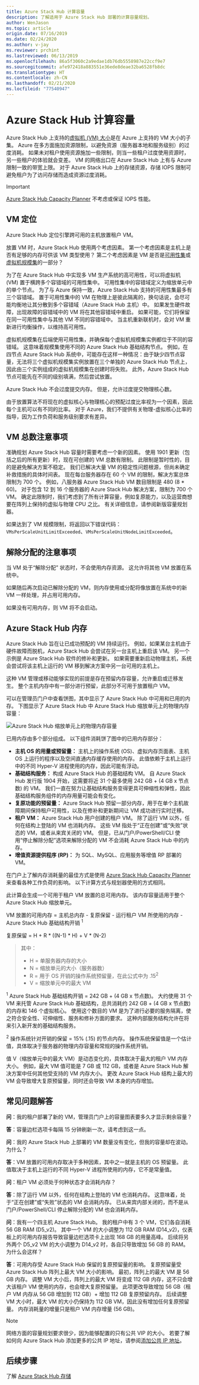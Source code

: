 ```yaml
---
title: Azure Stack Hub 计算容量
description: 了解适用于 Azure Stack Hub 部署的计算容量规划。
author: WenJason
ms.topic: article
origin.date: 07/16/2019
ms.date: 02/24/2020
ms.author: v-jay
ms.reviewer: prchint
ms.lastreviewed: 06/13/2019
ms.openlocfilehash: 86a5f3060c2a9edae1db76db5558987e22ccf9e7
ms.sourcegitcommit: afe972418a883551e36ede8deae32ba6528fb8dc
ms.translationtype: HT
ms.contentlocale: zh-CN
ms.lasthandoff: 02/21/2020
ms.locfileid: "77540947"
---
```

# <a name="azure-stack-hub-compute-capacity"></a>Azure Stack Hub 计算容量

Azure Stack Hub 上支持的[虚拟机 (VM) 大小](/azure-stack/user/azure-stack-vm-sizes)是在 Azure 上支持的 VM 大小的子集。 Azure 在多方面施加资源限制，以避免资源（服务器本地和服务级别）的过度消耗。 如果未对租户使用资源施加一些限制，则当一些租户过度使用资源时，另一些租户的体验就会变差。 VM 的网络出口在 Azure Stack Hub 上有与 Azure 限制一致的带宽上限。 对于 Azure Stack Hub 上的存储资源，存储 IOPS 限制可避免租户为了访问存储而造成资源过度消耗。

>[!IMPORTANT]
>[Azure Stack Hub Capacity Planner](https://aka.ms/azstackcapacityplanner) 不考虑或保证 IOPS 性能。

## <a name="vm-placement"></a>VM 定位

Azure Stack Hub 定位引擎跨可用的主机放置租户 VM。

放置 VM 时，Azure Stack Hub 使用两个考虑因素。 第一个考虑因素是主机上是否有足够的内存可供该 VM 类型使用？ 第二个考虑因素是 VM 是否是[可用性集](/virtual-machines/windows/manage-availability)或[虚拟机规模集](/virtual-machine-scale-sets/overview)的一部分？

为了在 Azure Stack Hub 中实现多 VM 生产系统的高可用性，可以将虚拟机 (VM) 置于横跨多个容错域的可用性集中。 可用性集中的容错域定义为缩放单元中的单个节点。 为了与 Azure 保持一致，Azure Stack Hub 支持的可用性集最多有三个容错域。 置于可用性集中的 VM 在物理上是彼此隔离的，换句话说，会尽可能均衡地让其分散到多个容错域（Azure Stack Hub 主机）中。 如果发生硬件故障，出现故障的容错域中的 VM 将在其他容错域中重启。 如果可能，它们将保留在同一可用性集中与其他 VM 不同的容错域中。 当主机重新联机时，会对 VM 重新进行均衡操作，以维持高可用性。  

虚拟机规模集在后端使用可用性集，并确保每个虚拟机规模集实例都位于不同的容错域。 这意味着规模集使用不同的 Azure Stack Hub 基础结构节点。 例如，在四节点 Azure Stack Hub 系统中，可能存在这样一种情况：由于缺少四节点容量，无法将三个虚拟机规模集实例放置在三个单独的 Azure Stack Hub 节点上，因此由三个实例组成的虚拟机规模集在创建时将失败。 此外，Azure Stack Hub 节点可能先在不同的级别填满，然后尝试放置。

Azure Stack Hub 不会过度提交内存。 但是，允许过度提交物理核心数。

由于放置算法不将现在的虚拟核心与物理核心的预配过度比率视为一个因素，因此每个主机可以有不同的比率。 对于 Azure，我们不提供有关物理-虚拟核心比率的指导，因为工作负荷和服务级别要求有差异。

## <a name="consideration-for-total-number-of-vms"></a>VM 总数注意事项

准确规划 Azure Stack Hub 容量时需要考虑一个新的因素。 使用 1901 更新（包括之后的所有更新）时，现在可创建的 VM 总数有限制。 此限制是暂时性的，目的是避免解决方案不稳定。 我们已解决大量 VM 的稳定性问题根源，但尚未确定补救措施的具体时间表。 现在每台服务器存在 60 个 VM 的限制，解决方案总体限制为 700 个。 例如，八服务器 Azure Stack Hub VM 数目限制是 480 (8 * 60)。 对于包含 12 到 16 个服务器的 Azure Stack Hub 解决方案，限制为 700 个 VM。 确定此限制时，我们考虑到了所有计算容量，例如复原能力，以及运营商想要在阵列上保持的虚拟与物理 CPU 之比。 有关详细信息，请参阅新版容量规划器。

如果达到了 VM 规模限制，将返回以下错误代码：`VMsPerScaleUnitLimitExceeded`、`VMsPerScaleUnitNodeLimitExceeded`。

## <a name="considerations-for-deallocation"></a>解除分配的注意事项

当 VM 处于“解除分配”  状态时，不会使用内存资源。 这允许将其他 VM 放置在系统中。

如果随后再次启动已解除分配的 VM，则内存使用或分配将像放置在系统中的新 VM 一样处理，并占用可用内存。

如果没有可用内存，则 VM 将不会启动。

## <a name="azure-stack-hub-memory"></a>Azure Stack Hub 内存

Azure Stack Hub 旨在让已成功预配的 VM 持续运行。 例如，如果某台主机由于硬件故障而脱机，Azure Stack Hub 会尝试在另一台主机上重启该 VM。 另一个示例是 Azure Stack Hub 软件的修补和更新。 如果需要重新启动物理主机，系统会尝试将该主机上运行的 VM 移到解决方案中另一台可用的主机上。

这种 VM 管理或移动能够实现的前提是存在预留内存容量，允许重启或迁移发生。 整个主机内存中有一部分进行预留，此部分不可用于放置租户 VM。

可以在管理员门户中查看饼图，其中显示了 Azure Stack Hub 中可用和已用的内存。 下图显示了 Azure Stack Hub 中 Azure Stack Hub 缩放单元上的物理内存容量：

![Azure Stack Hub 缩放单元上的物理内存容量](media/azure-stack-capacity-planning/physical-memory-capacity.png)

已用内存由多个部分组成。 以下组件消耗饼了图中的已用内存部分：  

- **主机 OS 的用量或预留量：** 主机上的操作系统 (OS)、虚拟内存页面表、主机 OS 上运行的程序以及空间直通内存缓存使用的内存。 此值依赖于主机上运行中的不同 Hyper-V 进程使用的内存，因此可能有浮动。
- **基础结构服务：** 构成 Azure Stack Hub 的基础结构 VM。 自 Azure Stack Hub 发行版 1904 开始，这需要将近 31 个最多使用 242 GB + (4 GB x 节点数) 的 VM。 我们一直在努力让基础结构服务变得更具可伸缩性和弹性，因此基础结构服务组件的内存用量可能会有变化。
- **复原功能的预留量：** Azure Stack Hub 预留一部分内存，用于在单个主机故障期间保持租户可用性，以及在修补和更新期间让 VM 成功进行实时迁移。
- **租户 VM：** Azure Stack Hub 用户创建的租户 VM。 除了运行 VM 以外，任何在结构上登陆的 VM 也消耗内存。 这些 VM 指处于“正在创建”或“失败”状态的 VM，或者从来宾关闭的 VM。 但是，已从门户/PowerShell/CLI 使用“停止解除分配”选项来解除分配的 VM 不会消耗 Azure Stack Hub 中的内存。
- **增值资源提供程序 (RP)：** 为 SQL、MySQL、应用服务等增值 RP 部署的 VM。

在门户上了解内存消耗量的最佳方式是使用 [Azure Stack Hub Capacity Planner](https://aka.ms/azstackcapacityplanner) 来查看各种工作负荷的影响。 以下计算方式与规划器使用的方式相同。

此计算会生成一个可用于租户 VM 放置的总可用内存。 该内存容量适用于整个 Azure Stack Hub 缩放单元。

VM 放置的可用内存 = 主机总内存 - 复原保留 - 运行租户 VM 所使用的内存 - Azure Stack Hub 基础结构开销 <sup>1</sup>

复原保留 = H + R * ((N-1) * H) + V * (N-2)

> 其中：
> - H = 单服务器内存的大小
> - N = 缩放单元的大小（服务器数）
> - R = 用于 OS 开销的操作系统预留量，在此公式中为 .15<sup>2</sup>
> - V = 缩放单元中的最大 VM

<sup>1</sup> Azure Stack Hub 基础结构开销 = 242 GB + (4 GB x 节点数)。 大约使用 31 个 VM 来托管 Azure Stack Hub 基础结构，总共消耗约 242 GB + (4 GB x 节点数) 的内存和 146 个虚拟核心。 使用这个数目的 VM 是为了进行必要的服务隔离，使之符合安全性、可伸缩性、服务和修补方面的要求。 这种内部服务结构允许在将来引入新开发的基础结构服务。

<sup>2</sup> 操作系统针对开销的保留 = 15% (.15) 的节点内存。 操作系统保留值是一个估计值，具体取决于服务器的物理内存容量和常规的操作系统开销。

值 V（缩放单元中的最大 VM）是动态变化的，具体取决于最大的租户 VM 内存大小。 例如，最大 VM 值可能是 7 GB 或 112 GB，或者是 Azure Stack Hub 解决方案中任何其他受支持的 VM 内存大小。 更改 Azure Stack Hub 结构上最大的 VM 会导致增大复原预留量，同时还会导致 VM 本身的内存增加。

## <a name="frequently-asked-questions"></a>常见问题解答

**问**：我的租户部署了新的 VM，管理员门户上的容量图表要多久才显示剩余容量？

**答**：容量边栏选项卡每隔 15 分钟刷新一次，请考虑到这一点。

**问**：我的 Azure Stack Hub 上部署的 VM 数量没有变化，但我的容量却在波动。 为什么？

**答**：VM 放置的可用内存取决于多种因素，其中之一就是主机的 OS 预留量。 此值取决于主机上运行的不同 Hyper-V 进程所使用的内存，它不是常量值。

**问**：租户 VM 必须处于何种状态才会消耗内存？

**答**：除了运行 VM 以外，任何在结构上登陆的 VM 也消耗内存。 这意味着，处于“正在创建”或“失败”状态的 VM 会消耗内存。 已从来宾内部关闭的，而不是从门户/PowerShell/CLI 停止解除分配的 VM 也会消耗内存。

**问**：我有一个四主机 Azure Stack Hub。 我的租户中有 3 个 VM，它们各自消耗 56 GB RAM (D5_v2)。 其中一个 VM 的大小调整为 112 GB RAM (D14_v2)，仪表板上的可用内存报告导致容量边栏选项卡上出现 168 GB 的用量高峰。 后续将另外两个 D5_v2 VM 的大小调整为 D14_v2 时，各自只导致增加 56 GB 的 RAM。 为什么会这样？

**答**：可用内存受 Azure Stack Hub 保留的复原预留量的影响。 复原预留量受 Azure Stack Hub 阵列上最大 VM 大小的影响。 最初，阵列上的最大 VM 是 56 GB 内存。 调整 VM 大小后，阵列上的最大 VM 将变成 112 GB 内存，这不只会增大该租户 VM 使用的内存，也会增大复原预留量。 此项更改导致增加 56 GB（租户 VM 内存从 56 GB 增加到 112 GB）+ 增加 112 GB 复原预留内存。 后续调整 VM 大小时，最大 VM 的大小仍保持为 112 GB VM，因此没有增加任何复原预留量。 内存消耗量的增量只是租户 VM 内存增量 (56 GB)。

> [!NOTE]
> 网络方面的容量规划要求很少，因为能够配置的只有公共 VIP 的大小。 若要了解如何向 Azure Stack Hub 添加更多的公共 IP 地址，请参阅[添加公共 IP 地址](azure-stack-add-ips.md)。

## <a name="next-steps"></a>后续步骤
了解 [Azure Stack Hub 存储](azure-stack-capacity-planning-storage.md)
